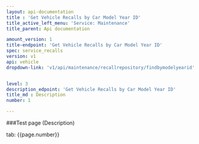 ```yaml
---
layout: api-documentation
title : 'Get Vehicle Recalls by Car Model Year ID'
title_active_left_menu: 'Service: Maintenance'
title_parent: Api documentation

amount_version: 1
title-endpoint: 'Get Vehicle Recalls by Car Model Year ID'
spec: service_recalls
version: v1
api: vehicle
dropdown-link: 'v1/api/maintenance/recallrepository/findbymodelyearid'


level: 3
description_edpoint: 'Get Vehicle Recalls by Car Model Year ID'
title_md : Description
number: 1

---
```



###Test page (Description)

tab: {{page.number}}

